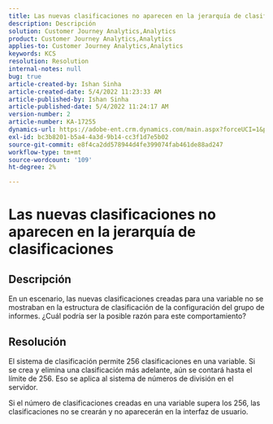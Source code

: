 ```yaml
---
title: Las nuevas clasificaciones no aparecen en la jerarquía de clasificaciones
description: Descripción
solution: Customer Journey Analytics,Analytics
product: Customer Journey Analytics,Analytics
applies-to: Customer Journey Analytics,Analytics
keywords: KCS
resolution: Resolution
internal-notes: null
bug: true
article-created-by: Ishan Sinha
article-created-date: 5/4/2022 11:23:33 AM
article-published-by: Ishan Sinha
article-published-date: 5/4/2022 11:24:17 AM
version-number: 2
article-number: KA-17255
dynamics-url: https://adobe-ent.crm.dynamics.com/main.aspx?forceUCI=1&pagetype=entityrecord&etn=knowledgearticle&id=8489a29c-9ccb-ec11-a7b5-6045bd00db25
exl-id: bc3b8201-b5a4-4a3d-9b14-cc3f1d7e5b02
source-git-commit: e8f4ca2dd578944d4fe399074fab461de88ad247
workflow-type: tm+mt
source-wordcount: '109'
ht-degree: 2%

---
```


# Las nuevas clasificaciones no aparecen en la jerarquía de clasificaciones

## Descripción


En un escenario, las nuevas clasificaciones creadas para una variable no se mostraban en la estructura de clasificación de la configuración del grupo de informes. ¿Cuál podría ser la posible razón para este comportamiento?


## Resolución


El sistema de clasificación permite 256 clasificaciones en una variable. Si se crea y elimina una clasificación más adelante, aún se contará hasta el límite de 256. Eso se aplica al sistema de números de división en el servidor.

Si el número de clasificaciones creadas en una variable supera los 256, las clasificaciones no se crearán y no aparecerán en la interfaz de usuario.
